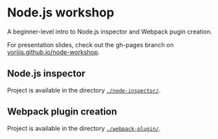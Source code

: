 # Node.js workshop

A beginner-level intro to Node.js inspector and Webpack pugin creation.

For presentation slides, check out the gh-pages branch on [yoriiis.github.io/node-workshop](https://yoriiis.github.io/node-workshop).

## Node.js inspector

Project is available in the directory [`./node-inspector/`](/node-inspector).

## Webpack plugin creation

Project is available in the directory [`./webpack-plugin/`](/webpack-plugin).